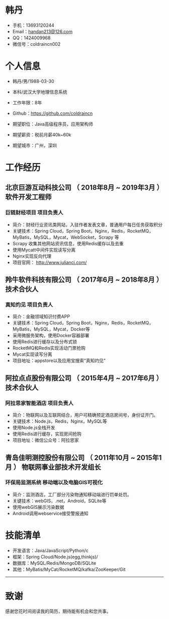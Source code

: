 
# 韩丹


- 手机：13693120244
- Email：handan213@126.com 
- QQ：1424009968
- 微信号：coldraincn002

# 个人信息

 - 韩丹/男/1988-03-30
 - 本科/武汉大学地理信息系统 
 - 工作年限：8年
 - Github：https://github.com/coldraincn

 - 期望职位：Java高级程序员，应用架构师
 - 期望薪资：税前月薪40k~60k
 - 期望城市：广州，深圳


# 工作经历

## 北京巨游互动科技公司 （ 2018年8月 ~ 2019年3月 ）软件开发工程师

### 巨链财经项目  项目负责人
* 简介：财经行业资讯类网站，入驻作者发表文章，普通用户每日任务获取积分
* 关键技术：Spring Cloud，Spring Boot，Nginx，Redis，RocketMQ，MyBatis，MySQL，Mycat，WebSocket，Scrapy 等
* Scrapy 收集其他网站资讯信息，使用Redis缓存以及去重
* 使用Mycatt中间件实现读写分离
* Nginx实现反向代理
* 项目官网： http://www.juliancj.com/

  
## 羚牛软件科技有限公司 （ 2017年6月 ~ 2018年8月 ） 技术合伙人

### 真知灼见 项目负责人 
* 简介：金融领域知识付费APP
* 关键技术：Spring Cloud，Spring Boot，Nginx，Redis，RocketMQ，MyBatis，MySQL，Mycat，Docker等
* 采用微服务架构，使用Docker容器部署
* 使用Redis进行缓存以及分布式锁
* RocketMQ和Redis实现活动门票抢购
* Mycat实现读写分离
* 项目地址：appstore以及应用宝搜索“真知灼见”

## 阿拉点点股份有限公司 （ 2015年4月 ~ 2017年6月 ） 技术合伙人

### 阿拉思家智能酒店 项目负责人 
* 简介：物联网以及互联网结合，用户可精确预定酒店房间号，身份证开门。
* 关键技术：Node.js，Redis，Nginx，MySQL等
* 使用Node.js全栈开发
* 使用Redis进行缓存，实现房间抢购
* 项目地址：微信公众号：阿拉思家

## 青岛佳明测控股份有限公司 （ 2011年10月 ~ 2015年1月 ） 物联网事业部技术开发组长

### 环保局监测系统 移动端以及电脑GIS可视化 
* 简介：监测酒店，工厂部分污染物通知移动端进行罚单处罚。
* 关键技术：webGIS，.net，Android，SQLite等
* 使用webGIS展示污染数据
* Android调用webservice接受警报通知

    
# 技能清单


- 开发语言：Java/JavaScript/Python/c
- 框架：Spring Cloud/Node.js(egg,thinkjs)/
- 数据库：MySQL/Redis/MongoDB/SQLite
- 其他：MyBatis/MyCat/RocketMQ/kafka/ZooKeeper/Git

      
---      
# 致谢
感谢您花时间阅读我的简历，期待能有机会和您共事。
      